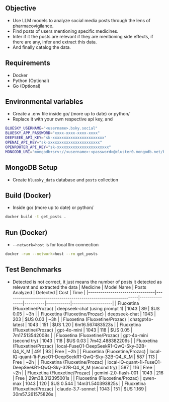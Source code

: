 ## Objective
- Use LLM models to analyze social media posts through the lens of pharmacovigilance.
- Find posts of users mentioning specific medicines.
- Infer if it the posts are relevant if they are mentioning side effects, if there are any, infer and extract this data.
- And finally catalog the data.

## Requirements
- Docker
- Python (Optional)
- Go (Optional)

## Environmental variables
- Create a .env file inside go/ (more up to date) or python/
- Replace it with your own respective api key, <username> and <password>
```sh
BLUESKY_USERNAME="<username>.bsky.social"
BLUESKY_APP_PASSWORD="xxxx-xxxx-xxxx-xxxx"
DEEPSEEK_API_KEY="sk-xxxxxxxxxxxxxxxxxxxxxxx"
OPENAI_API_KEY="sk-xxxxxxxxxxxxxxxxxxxxxxx"
OPENROUTER_API_KEY="sk-xxxxxxxxxxxxxxxxxxxxxxx"
MONGODB_URI="mongodb+srv://<username>:<password>@cluster0.mongodb.net/bluesky_data?retryWrites=true&w=majority"
```

## MongoDB Setup
- Create `bluesky_data` database and `posts` collection

## Build (Docker)
- Inside go/ (more up to date) or python/
``` sh
docker build -t get_posts .
```

## Run (Docker)
- `--network=host` is for local llm connection
``` sh
docker -run --network=host --rm get_posts
```

## Test Benchmarks
- Detected is not correct, it just means the number of posts it detected as relevant and extracted the data
| Medicine                        | Model Name                                                      | Posts Analyzed | Detected | Cost       | Time               |
|---------------------------------|-----------------------------------------------------------------|----------------|----------|------------|--------------------|
| Fluoxetina (Fluoxetine/Prozac)  | deepseek-chat (using prompt 1)                                  | 1043           | 89       | $US 0.05   | ~3h                |
| Fluoxetina (Fluoxetine/Prozac)  | deepseek-chat                                                   | 1043           | 203      | $US 0.03   | ~3h                |
| Fluoxetina (Fluoxetine/Prozac)  | chatgpt4o-latest                                                | 1043           | 151      | $US 1.20   | 6m16.567483523s    |
| Fluoxetina (Fluoxetine/Prozac)  | gpt-4o-mini                                                     | 1043           | 118      | $US 0.05   | 7m17.513542008s    |
| Fluoxetina (Fluoxetine/Prozac)  | gpt-4o-mini (second try)                                        | 1043           | 118      | $US 0.03   | 7m42.488382209s    |
| Fluoxetina (Fluoxetine/Prozac)  | local-FuseO1-DeepSeekR1-QwQ-Sky-32B-Q4_K_M                      | 491            | 93       | Free       | ~2h                |
| Fluoxetina (Fluoxetine/Prozac)  | local-IQ-quant-1i-FuseO1-DeepSeekR1-QwQ-Sky-32B-Q4_K_M          | 587            | 113      | Free       | ~2h                |
| Fluoxetina (Fluoxetine/Prozac)  | local-IQ-quant-1i-FuseO1-DeepSeekR1-QwQ-Sky-32B-Q4_K_M (second try) | 587       | 116      | Free       | ~2h                |
| Fluoxetina (Fluoxetine/Prozac)  | gemini-2.0-flash-001                                            | 1043           | 216      | Free       | 29m38.312395001s   |
| Fluoxetina (Fluoxetine/Prozac)  | qwen-max                                                        | 1043           | 120      | $US 0.544  | 14m31.540393825s   |
| Fluoxetina (Fluoxetine/Prozac)  | claude-3.7-sonnet                                               | 1043           | 151      | $US 1.169  | 30m57.261575826s   |
